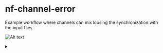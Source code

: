 # nf-channel-error

Example workflow where channels can mix loosing the synchronization with the input files

![Alt text](https://g.gravizo.com/source/custom_mark10?https%3A%2F%2Fraw.githubusercontent.com%2FTLmaK0%2Fgravizo%2Fmaster%2FREADME.md)
<details> 
<summary></summary>
digraph "dag" {
p0 [shape=point,label="",fixedsize=true,width=0.1,xlabel="Channel.fromFilePairs"];
p1 [label="ASSEMBLE"];
p0 -> p1 [label="reads"];

p1 [label="ASSEMBLE"];
p2 [label="INDEX"];
p1 -> p2;

p2 [label="INDEX"];
p3 [label="MAP"];
p2 -> p3;

p0 [shape=point,label="",fixedsize=true,width=0.1,xlabel="Channel.fromFilePairs"];
p3 [label="MAP"];
p0 -> p3 [label="reads"];

p3 [label="MAP"];
p6 [label="DEPTHS"];
p3 -> p6;

p0 [shape=point,label="",fixedsize=true,width=0.1,xlabel="Channel.fromFilePairs"];
p4 [label="MAXBIN"];
p0 -> p4 [label="reads"];

p1 [label="ASSEMBLE"];
p4 [label="MAXBIN"];
p1 -> p4;

p4 [label="MAXBIN"];
p5 [shape=point];
p4 -> p5;

p6 [label="DEPTHS"];
p7 [label="METABAT2"];
p6 -> p7;

p1 [label="ASSEMBLE"];
p7 [label="METABAT2"];
p1 -> p7;

p7 [label="METABAT2"];
p8 [shape=point];
p7 -> p8;

}

</details>
